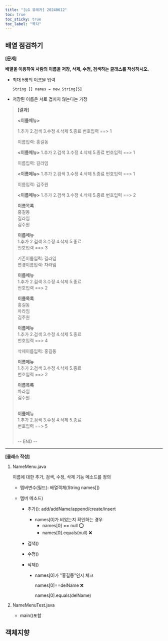 ```yaml
---
title: "[LG 유레카] 20240612"
toc: true
toc_sticky: true
toc_label: "목차"
---
```


## 배열 점검하기

**[문제]**

**배열을 이용하여 사람의 이름을 저장, 삭제, 수정, 검색하는 클래스를 작성하시오.** 

- 최대 5명의 이름을 입력

  `String [] names = new String[5]`

- 저장된 이름은 서로 겹치지 않는다는 가정

> **[결과]**
>
> **<이름메뉴>**
>
> 1.추가 2.검색 3.수정 4.삭제 5.종료
> 번호입력 ==> 1
>
> 이름입력: 홍길동
>
> 
>
> **<이름메뉴>**
> 1.추가 2.검색 3.수정 4.삭제 5.종료
> 번호입력 ==> 1
>
> 이름입력: 길라임
>
> 
>
> **<이름메뉴>**
> 1.추가 2.검색 3.수정 4.삭제 5.종료
> 번호입력 ==> 1
>
> 이름입력: 김주원
>
> 
>
> **<이름메뉴>**
> 1.추가 2.검색 3.수정 4.삭제 5.종료
> 번호입력 ==> 2<br/>
>
> **이름목록**<br/>
>  홍길동<br/>
>  길라임<br/>
>  김주원<br/>
>
> **이름메뉴**<br/>
> 1.추가 2.검색 3.수정 4.삭제 5.종료<br/>
> 번호입력 ==> 3<br/>
>
> 기존이름입력: 길라임<br/>
> 변경이름입력: 차라임<br/>
>
> **이름메뉴**<br/>
> 1.추가 2.검색 3.수정 4.삭제 5.종료<br/>
> 번호입력 ==> 2<br/>
>
> **이름목록<br/>**
>  홍길동<br/>
>  차라임<br/>
>  김주원<br/>
>
> **이름메뉴**<br/>
> 1.추가 2.검색 3.수정 4.삭제 5.종료<br/>
> 번호입력 ==> 4<br/>
>
> 삭제이름입력: 홍길동<br/>
>
> **이름메뉴**<br/>
> 1.추가 2.검색 3.수정 4.삭제 5.종료<br/>
> 번호입력 ==> 2<br/>
>
> **이름목록<br/>**
>  차라임<br/>
>  김주원<br/><br/>
>
> **이름메뉴**<br/>
> 1.추가 2.검색 3.수정 4.삭제 5.종료<br/>
> 번호입력 ==> 5<br/><br/>
>
> -- END --

---

**[클래스 작성]**

1. NameMenu.java

   이름에 대한 추가, 검색, 수정, 삭제 기능 메소드를 정의

   - 멤버변수(필드): 배열객체(String names[])

   - 멤버 메소드)

     - 추가(): add/addName/append/create/insert

       - names[0]가 비었는지 확인하는 경우
         - names[0] == null ⭕
         - names[0].equals(null) ❌

     - 검색()

     - 수정()

     - 삭제()

       - names[0]가 "홍길동"인지 체크

         names[0]==delName ❌

         names[0].equals(delName)

2. NameMenuTest.java

   - main()포함

   

## 객체지향

